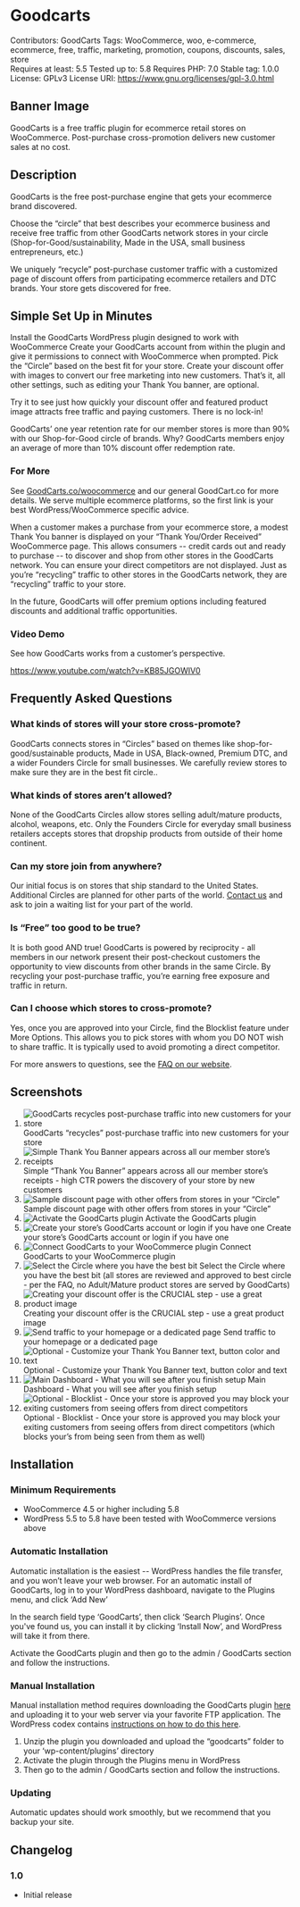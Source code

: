 # Goodcarts

Contributors: GoodCarts
Tags: WooCommerce, woo, e-commerce, ecommerce, free, traffic, marketing, promotion, coupons, discounts, sales, store  
Requires at least: 5.5
Tested up to: 5.8
Requires PHP: 7.0
Stable tag: 1.0.0
License: GPLv3
License URI: https://www.gnu.org/licenses/gpl-3.0.html

## Banner Image

GoodCarts is a free traffic plugin for ecommerce retail stores on WooCommerce. Post-purchase cross-promotion delivers new customer sales at no cost.

## Description

GoodCarts is the free post-purchase engine that gets your ecommerce brand discovered.

Choose the “circle” that best describes your ecommerce business and receive free traffic from other GoodCarts network stores in your circle (Shop-for-Good/sustainability, Made in the USA, small business entrepreneurs, etc.) 

We uniquely “recycle” post-purchase customer traffic with a customized page of discount offers from participating ecommerce retailers and DTC brands. Your store gets discovered for free.

## Simple Set Up in Minutes

Install the GoodCarts WordPress plugin designed to work with WooCommerce
Create your GoodCarts account from within the plugin and give it permissions to connect with WooCommerce when prompted.
Pick the “Circle” based on the best fit for your store.
Create your discount offer with images to convert our free marketing into new  customers. 
That’s it, all other settings, such as editing your Thank You banner, are optional. 

Try it to see just how quickly your discount offer and featured product image attracts free traffic and paying customers. There is no lock-in! 

GoodCarts’ one year retention rate for our member stores is more than 90% with our Shop-for-Good circle of brands. Why? GoodCarts members enjoy an average of more than 10% discount offer redemption rate. 


### For More

See [GoodCarts.co/woocommerce](https://GoodCarts.co/woocommerce) and our general GoodCart.co for more details. We serve multiple ecommerce platforms, so the first link is your best WordPress/WooCommerce specific advice.

When a customer makes a purchase from your ecommerce store, a modest Thank You banner is displayed on your “Thank You/Order Received” WooCommerce page. This allows consumers -- credit cards out and ready to purchase -- to discover and shop from other stores in the GoodCarts network. You can ensure your direct competitors are not displayed. Just as you’re “recycling” traffic to other stores in the GoodCarts network, they are “recycling” traffic to your store. 

In the future, GoodCarts will offer premium options including featured discounts and additional traffic opportunities. 

### Video Demo

See how GoodCarts works from a customer’s perspective.

https://www.youtube.com/watch?v=KB85JGOWIV0


## Frequently Asked Questions

### What kinds of stores will your store cross-promote?

GoodCarts connects stores in “Circles” based on themes like shop-for-good/sustainable products, Made in USA, Black-owned, Premium DTC, and a wider Founders Circle for small businesses. We carefully review stores to make sure they are in the best fit circle..

### What kinds of stores aren’t allowed?

None of the GoodCarts Circles allow stores selling adult/mature products, alcohol, weapons, etc. Only the Founders Circle for everyday small business retailers accepts stores that dropship products from outside of their home continent.

### Can my store join from anywhere?

Our initial focus is on stores that ship standard to the United States. Additional Circles are planned for other parts of the world. [Contact us](https://goodcarts.co/contact) and ask to  join a waiting list for your part of the world.

### Is “Free” too good to be true?

It is both good AND true! GoodCarts is powered by reciprocity - all members in our network present their post-checkout customers the opportunity to view discounts from other brands in the same Circle. By recycling your post-purchase traffic, you’re earning  free exposure and traffic in return. 

### Can I choose which stores to cross-promote?

Yes, once you are approved into your Circle, find the Blocklist feature under More Options. This  allows you to pick stores with whom you DO NOT wish to share traffic. It is typically used to avoid promoting a direct competitor. 

For more answers to questions, see the [FAQ on our website](https://goodcarts.co/faq).

## Screenshots

1. ![GoodCarts recycles post-purchase traffic into new customers for your store](assets/screenshot-1.jpg)
GoodCarts “recycles” post-purchase traffic into new customers for your store 
2. ![Simple `Thank You Banner` appears across all our member store’s receipts](assets/screenshot-2.jpg)
Simple “Thank You Banner” appears across all our member store’s receipts - high CTR powers the discovery of your store by new customers
3. ![Sample discount page with other offers from stores in your “Circle”](assets/screenshot-3.jpg)
Sample discount page with other offers from stores in your “Circle” 
4. ![Activate the GoodCarts plugin](assets/screenshot-4.jpg)
Activate the GoodCarts plugin
5. ![Create your store’s GoodCarts account or login if you have one](assets/screenshot-5.jpg)
Create your store’s GoodCarts account or login if you have one
6. ![Connect GoodCarts to your WooCommerce plugin](assets/screenshot-6.jpg)
Connect GoodCarts to your WooCommerce plugin
7. ![Select the Circle where you have the best bit](assets/screenshot-7.jpg)
Select the Circle where you have the best bit (all stores are reviewed and approved to best circle - per the FAQ, no Adult/Mature product stores are served by GoodCarts)
8. ![Creating your discount offer is the CRUCIAL step - use a great product image](assets/screenshot-8.jpg)
Creating your discount offer is the CRUCIAL step - use a great product image
9. ![Send traffic to your homepage or a dedicated page ](assets/screenshot-9.jpg)
Send traffic to your homepage or a dedicated page 
10. ![Optional - Customize your Thank You Banner text, button color and text](assets/screenshot-10.jpg)
Optional - Customize your Thank You Banner text, button color and text
11. ![Main Dashboard - What you will see after you finish setup](assets/screenshot-11.jpg)
Main Dashboard - What you will see after you finish setup
12. ![Optional - Blocklist - Once your store is approved you may block your exiting customers from seeing offers from direct competitors](assets/screenshot-12.jpg)
Optional - Blocklist - Once your store is approved you may block your exiting customers from seeing offers from direct competitors (which blocks your’s from being seen from them as well)

## Installation

### Minimum Requirements

* WooCommerce 4.5 or higher including 5.8
* WordPress 5.5 to 5.8 have been tested with WooCommerce versions above

### Automatic Installation

Automatic installation is the easiest -- WordPress handles the file transfer, and you won’t leave your web browser. For an automatic install of GoodCarts, log in to your WordPress dashboard, navigate to the Plugins menu, and click ‘Add New’
 
In the search field type ‘GoodCarts’, then click ‘Search Plugins’. Once you've found us,  you can install it by clicking ‘Install Now’, and WordPress will take it from there.

Activate the GoodCarts plugin and then go to the admin / GoodCarts section and follow the instructions. 


### Manual Installation

Manual installation method requires downloading the GoodCarts plugin [here](https://github.com/Warecorp/goodcarts-wp-plugin/archive/refs/heads/main.zip) and uploading it to your web server via your favorite FTP application. The WordPress codex contains [instructions on how to do this here](https://wordpress.org/support/article/managing-plugins/#manual-plugin-installation).

1. Unzip the plugin you downloaded and upload the “goodcarts” folder to your ‘wp-content/plugins’ directory
2. Activate the plugin through the Plugins menu in WordPress
3. Then go to the admin / GoodCarts section and follow the instructions.

### Updating 

Automatic updates should work smoothly, but we recommend that you backup your site.

## Changelog
### 1.0
* Initial release

